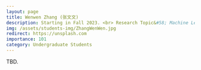 ```yaml
---
layout: page
title: Wenwen Zhang (张文文)
description: Starting in Fall 2023. <br> Research Topic&#58; Machine Learning &#38; Data Mining.
img: /assets/students-img/ZhangWenWen.jpg
redirect: https://unsplash.com
importance: 101
category: Undergraduate Students
---
```


TBD.
